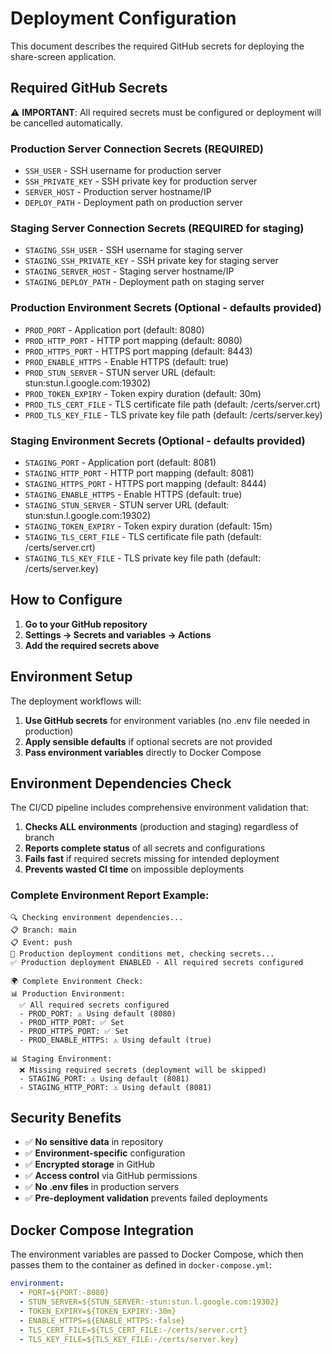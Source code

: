 # Deployment Configuration

This document describes the required GitHub secrets for deploying the share-screen application.

## Required GitHub Secrets

⚠️ **IMPORTANT**: All required secrets must be configured or deployment will be cancelled automatically.

### Production Server Connection Secrets (REQUIRED)
- `SSH_USER` - SSH username for production server
- `SSH_PRIVATE_KEY` - SSH private key for production server
- `SERVER_HOST` - Production server hostname/IP
- `DEPLOY_PATH` - Deployment path on production server

### Staging Server Connection Secrets (REQUIRED for staging)
- `STAGING_SSH_USER` - SSH username for staging server
- `STAGING_SSH_PRIVATE_KEY` - SSH private key for staging server
- `STAGING_SERVER_HOST` - Staging server hostname/IP
- `STAGING_DEPLOY_PATH` - Deployment path on staging server

### Production Environment Secrets (Optional - defaults provided)
- `PROD_PORT` - Application port (default: 8080)
- `PROD_HTTP_PORT` - HTTP port mapping (default: 8080)
- `PROD_HTTPS_PORT` - HTTPS port mapping (default: 8443)
- `PROD_ENABLE_HTTPS` - Enable HTTPS (default: true)
- `PROD_STUN_SERVER` - STUN server URL (default: stun:stun.l.google.com:19302)
- `PROD_TOKEN_EXPIRY` - Token expiry duration (default: 30m)
- `PROD_TLS_CERT_FILE` - TLS certificate file path (default: /certs/server.crt)
- `PROD_TLS_KEY_FILE` - TLS private key file path (default: /certs/server.key)

### Staging Environment Secrets (Optional - defaults provided)
- `STAGING_PORT` - Application port (default: 8081)
- `STAGING_HTTP_PORT` - HTTP port mapping (default: 8081)
- `STAGING_HTTPS_PORT` - HTTPS port mapping (default: 8444)
- `STAGING_ENABLE_HTTPS` - Enable HTTPS (default: true)
- `STAGING_STUN_SERVER` - STUN server URL (default: stun:stun.l.google.com:19302)
- `STAGING_TOKEN_EXPIRY` - Token expiry duration (default: 15m)
- `STAGING_TLS_CERT_FILE` - TLS certificate file path (default: /certs/server.crt)
- `STAGING_TLS_KEY_FILE` - TLS private key file path (default: /certs/server.key)

## How to Configure

1. **Go to your GitHub repository**
2. **Settings → Secrets and variables → Actions**
3. **Add the required secrets above**

## Environment Setup

The deployment workflows will:
1. **Use GitHub secrets** for environment variables (no .env file needed in production)
2. **Apply sensible defaults** if optional secrets are not provided
3. **Pass environment variables** directly to Docker Compose

## Environment Dependencies Check

The CI/CD pipeline includes comprehensive environment validation that:

1. **Checks ALL environments** (production and staging) regardless of branch
2. **Reports complete status** of all secrets and configurations
3. **Fails fast** if required secrets missing for intended deployment
4. **Prevents wasted CI time** on impossible deployments

### Complete Environment Report Example:
```
🔍 Checking environment dependencies...
📋 Branch: main
📋 Event: push
🎯 Production deployment conditions met, checking secrets...
✅ Production deployment ENABLED - All required secrets configured

🌍 Complete Environment Check:
📊 Production Environment:
  ✅ All required secrets configured
  - PROD_PORT: ⚠️ Using default (8080)
  - PROD_HTTP_PORT: ✅ Set
  - PROD_HTTPS_PORT: ✅ Set
  - PROD_ENABLE_HTTPS: ⚠️ Using default (true)

📊 Staging Environment:
  ❌ Missing required secrets (deployment will be skipped)
  - STAGING_PORT: ⚠️ Using default (8081)
  - STAGING_HTTP_PORT: ⚠️ Using default (8081)
```

## Security Benefits

- ✅ **No sensitive data** in repository
- ✅ **Environment-specific** configuration
- ✅ **Encrypted storage** in GitHub
- ✅ **Access control** via GitHub permissions
- ✅ **No .env files** in production servers
- ✅ **Pre-deployment validation** prevents failed deployments

## Docker Compose Integration

The environment variables are passed to Docker Compose, which then passes them to the container as defined in `docker-compose.yml`:

```yaml
environment:
  - PORT=${PORT:-8080}
  - STUN_SERVER=${STUN_SERVER:-stun:stun.l.google.com:19302}
  - TOKEN_EXPIRY=${TOKEN_EXPIRY:-30m}
  - ENABLE_HTTPS=${ENABLE_HTTPS:-false}
  - TLS_CERT_FILE=${TLS_CERT_FILE:-/certs/server.crt}
  - TLS_KEY_FILE=${TLS_KEY_FILE:-/certs/server.key}
```